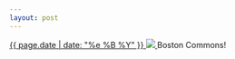 ```yaml
---
layout: post
---
```


<p>
  <a href="/467">
    <time>{{ page.date | date: "%e %B %Y" }}</time>
    <img src="{{ site.assets_url }}/467.jpg">
  </a>
  Boston Commons!
</p>
